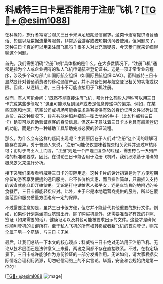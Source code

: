 # 科威特三日卡是否能用于注册飞机？[[TG💪+ @esim1088](https://t.me/s/esim1088)]

在科威特，旅行者常常会购买三日卡来满足短期通信需求。这类卡通常提供语音通话、短信以及数据流量等服务，非常适合游客或者短期访问者使用。但问题来了，这种三日卡真的可以用来注册飞机吗？很多人对此充满疑惑，今天我们就来详细聊聊这个问题。

首先，我们需要明确“注册飞机”具体指的是什么。在大多数情况下，“注册飞机”通常是指为个人或企业拥有的私人飞机申请航空登记证书。这是一项非常专业的程序，涉及多个政府部门和国际航空组织（如国际民航组织ICAO）。而科威特三日卡显然是针对普通消费者的移动通信产品，并不具备任何与航空登记相关的功能或权限。因此，从逻辑上讲，三日卡不可能直接用于飞机注册。

然而，有人可能会问：“既然不能直接注册飞机，那为什么有些人声称可以用三日卡完成某些步骤呢？”这里可能涉及到误解或者是信息传递中的偏差。例如，在某些国家和地区，航空公司或机场可能会要求乘客提供有效的身份证明文件以确认其身份。在这种情况下，持有有效护照并搭配一张当地的SIM卡（比如科威特三日卡）确实可以帮助验证旅客的身份信息。但这并不意味着三日卡本身具有航空登记的功能，而是作为一种辅助工具帮助完成必要的验证流程。

那么，为什么会有这样的疑问出现呢？主要原因在于人们对“注册”这个词的理解可能存在差异。对于普通人来说，“注册”可能仅仅意味着提交相关资料并通过审核即可；而对于专业人士而言，“注册”则是一个严谨且复杂的过程，需要符合一系列严格的标准和要求。因此，在讨论三日卡能否用于注册飞机时，我们必须基于准确的概念定义来进行分析。

接下来我们来看看科威特三日卡的实际用途。这种卡片的设计初衷是为了方便短期停留的游客享受便捷的通讯服务。它不仅价格实惠，而且操作简单，只需插入支持的设备就能立即开始使用。无论是打电话给家人报平安，还是查询目的地附近的美食餐厅，三日卡都能轻松应对。此外，由于它是本地运营商提供的服务，所以在覆盖范围和服务质量方面也有一定的保障。

不过需要注意的是，虽然三日卡很方便，但它并不能替代其他重要的旅行文件。例如，如果你计划乘坐商业航班出行，除了购买机票外，还需要准备好有效的护照、签证（如果需要的话）、健康证明以及其他可能被要求出示的文件。这些才是确保你顺利登机的关键所在。至于私人飞机的所有权转移或者新飞机的首次登记，则完全属于另一个范畴，与三日卡无关。

最后，让我们总结一下本文的核心观点：科威特三日卡绝对无法用于注册飞机。无论从技术层面还是法律意义上来看，两者之间都不存在直接联系。不过，在特定场景下，三日卡或许能够作为身份验证的一部分发挥作用。无论如何，请大家根据实际情况合理利用资源，切勿轻信网络上的不实言论。毕竟，安全和合规始终是第一位的！

[[TG💪+ @esim1088](https://t.me/s/esim1088) ![Image](https://i.postimg.cc/4NQfJmqS/Snipaste-2025-05-13-00-14-12.png)]